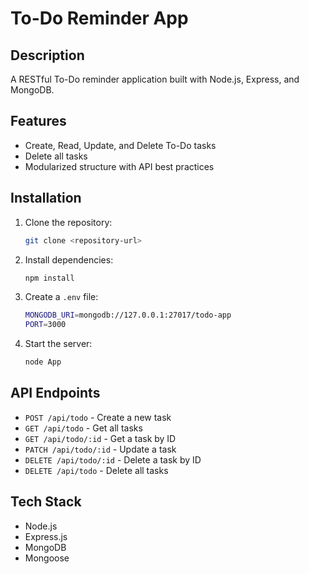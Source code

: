 # To-Do Reminder App

## Description
A RESTful To-Do reminder application built with Node.js, Express, and MongoDB.

## Features
- Create, Read, Update, and Delete To-Do tasks
- Delete all tasks
- Modularized structure with API best practices

## Installation
1. Clone the repository:
   ```bash
   git clone <repository-url>
   ```
2. Install dependencies:
   ```bash
   npm install
   ```
3. Create a `.env` file:
   ```bash
   MONGODB_URI=mongodb://127.0.0.1:27017/todo-app
   PORT=3000
   ```
4. Start the server:
   ```bash
   node App
   ```

## API Endpoints
- `POST /api/todo` - Create a new task
- `GET /api/todo` - Get all tasks
- `GET /api/todo/:id` - Get a task by ID
- `PATCH /api/todo/:id` - Update a task
- `DELETE /api/todo/:id` - Delete a task by ID
- `DELETE /api/todo` - Delete all tasks

## Tech Stack
- Node.js
- Express.js
- MongoDB
- Mongoose
